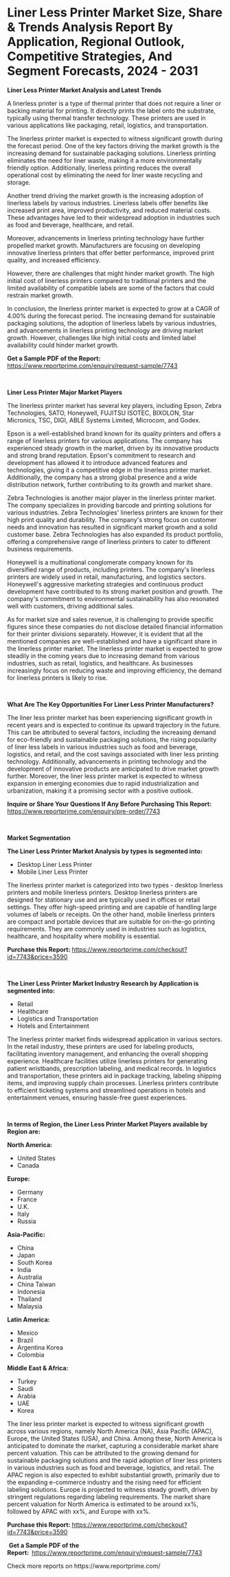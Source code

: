 <p><h1>Liner Less Printer Market Size, Share & Trends Analysis Report By Application, Regional Outlook, Competitive Strategies, And Segment Forecasts, 2024 - 2031</h1></p><p><strong>Liner Less Printer Market Analysis and Latest Trends</strong></p>
<p><p>A linerless printer is a type of thermal printer that does not require a liner or backing material for printing. It directly prints the label onto the substrate, typically using thermal transfer technology. These printers are used in various applications like packaging, retail, logistics, and transportation.</p><p>The linerless printer market is expected to witness significant growth during the forecast period. One of the key factors driving the market growth is the increasing demand for sustainable packaging solutions. Linerless printing eliminates the need for liner waste, making it a more environmentally friendly option. Additionally, linerless printing reduces the overall operational cost by eliminating the need for liner waste recycling and storage.</p><p>Another trend driving the market growth is the increasing adoption of linerless labels by various industries. Linerless labels offer benefits like increased print area, improved productivity, and reduced material costs. These advantages have led to their widespread adoption in industries such as food and beverage, healthcare, and retail.</p><p>Moreover, advancements in linerless printing technology have further propelled market growth. Manufacturers are focusing on developing innovative linerless printers that offer better performance, improved print quality, and increased efficiency.</p><p>However, there are challenges that might hinder market growth. The high initial cost of linerless printers compared to traditional printers and the limited availability of compatible labels are some of the factors that could restrain market growth.</p><p>In conclusion, the linerless printer market is expected to grow at a CAGR of 4.00% during the forecast period. The increasing demand for sustainable packaging solutions, the adoption of linerless labels by various industries, and advancements in linerless printing technology are driving market growth. However, challenges like high initial costs and limited label availability could hinder market growth.</p></p>
<p><strong>Get a Sample PDF of the Report:&nbsp;</strong> <a href="https://www.reportprime.com/enquiry/request-sample/7743">https://www.reportprime.com/enquiry/request-sample/7743</a></p>
<p>&nbsp;</p>
<p><strong>Liner Less Printer Major Market Players</strong></p>
<p><p>The linerless printer market has several key players, including Epson, Zebra Technologies, SATO, Honeywell, FUJITSU ISOTEC, BIXOLON, Star Micronics, TSC, DIGI, ABLE Systems Limited, Microcom, and Godex.</p><p>Epson is a well-established brand known for its quality printers and offers a range of linerless printers for various applications. The company has experienced steady growth in the market, driven by its innovative products and strong brand reputation. Epson's commitment to research and development has allowed it to introduce advanced features and technologies, giving it a competitive edge in the linerless printer market. Additionally, the company has a strong global presence and a wide distribution network, further contributing to its growth and market share.</p><p>Zebra Technologies is another major player in the linerless printer market. The company specializes in providing barcode and printing solutions for various industries. Zebra Technologies' linerless printers are known for their high print quality and durability. The company's strong focus on customer needs and innovation has resulted in significant market growth and a solid customer base. Zebra Technologies has also expanded its product portfolio, offering a comprehensive range of linerless printers to cater to different business requirements.</p><p>Honeywell is a multinational conglomerate company known for its diversified range of products, including printers. The company's linerless printers are widely used in retail, manufacturing, and logistics sectors. Honeywell's aggressive marketing strategies and continuous product development have contributed to its strong market position and growth. The company's commitment to environmental sustainability has also resonated well with customers, driving additional sales.</p><p>As for market size and sales revenue, it is challenging to provide specific figures since these companies do not disclose detailed financial information for their printer divisions separately. However, it is evident that all the mentioned companies are well-established and have a significant share in the linerless printer market. The linerless printer market is expected to grow steadily in the coming years due to increasing demand from various industries, such as retail, logistics, and healthcare. As businesses increasingly focus on reducing waste and improving efficiency, the demand for linerless printers is likely to rise.</p></p>
<p>&nbsp;</p>
<p><strong>What Are The Key Opportunities For Liner Less Printer Manufacturers?</strong></p>
<p><p>The liner less printer market has been experiencing significant growth in recent years and is expected to continue its upward trajectory in the future. This can be attributed to several factors, including the increasing demand for eco-friendly and sustainable packaging solutions, the rising popularity of liner less labels in various industries such as food and beverage, logistics, and retail, and the cost savings associated with liner less printing technology. Additionally, advancements in printing technology and the development of innovative products are anticipated to drive market growth further. Moreover, the liner less printer market is expected to witness expansion in emerging economies due to rapid industrialization and urbanization, making it a promising sector with a positive outlook.</p></p>
<p><strong>Inquire or Share Your Questions If Any Before Purchasing This Report:</strong> <a href="https://www.reportprime.com/enquiry/pre-order/7743">https://www.reportprime.com/enquiry/pre-order/7743</a></p>
<p>&nbsp;</p>
<p><strong>Market Segmentation</strong></p>
<p><strong>The Liner Less Printer Market Analysis by types is segmented into:</strong></p>
<p><ul><li>Desktop Liner Less Printer</li><li>Mobile Liner Less Printer</li></ul></p>
<p><p>The linerless printer market is categorized into two types - desktop linerless printers and mobile linerless printers. Desktop linerless printers are designed for stationary use and are typically used in offices or retail settings. They offer high-speed printing and are capable of handling large volumes of labels or receipts. On the other hand, mobile linerless printers are compact and portable devices that are suitable for on-the-go printing requirements. They are commonly used in industries such as logistics, healthcare, and hospitality where mobility is essential.</p></p>
<p><strong>Purchase this Report:&nbsp;</strong><a href="https://www.reportprime.com/checkout?id=7743&price=3590">https://www.reportprime.com/checkout?id=7743&price=3590</a></p>
<p>&nbsp;</p>
<p><strong>The Liner Less Printer Market Industry Research by Application is segmented into:</strong></p>
<p><ul><li>Retail</li><li>Healthcare</li><li>Logistics and Transportation</li><li>Hotels and Entertainment</li></ul></p>
<p><p>The linerless printer market finds widespread application in various sectors. In the retail industry, these printers are used for labeling products, facilitating inventory management, and enhancing the overall shopping experience. Healthcare facilities utilize linerless printers for generating patient wristbands, prescription labeling, and medical records. In logistics and transportation, these printers aid in package tracking, labeling shipping items, and improving supply chain processes. Linerless printers contribute to efficient ticketing systems and streamlined operations in hotels and entertainment venues, ensuring hassle-free guest experiences.</p></p>
<p>&nbsp;</p>
<p><strong>In terms of Region, the Liner Less Printer Market Players available by Region are:</strong></p>
<p>
    <p> <strong> North America: </strong>
        <ul>
            <li>United States</li>
            <li>Canada</li>
        </ul>
        </p> 
    <p> <strong> Europe: </strong>
        <ul>
            <li>Germany</li>
            <li>France</li>
            <li>U.K.</li>
            <li>Italy</li>
            <li>Russia</li>
        </ul>
        </p> 
    <p> <strong> Asia-Pacific: </strong>
        <ul>
            <li>China</li>
            <li>Japan</li>
            <li>South Korea</li>
            <li>India</li>
            <li>Australia</li>
            <li>China Taiwan</li>
            <li>Indonesia</li>
            <li>Thailand</li>
            <li>Malaysia</li>
        </ul>
        </p> 
    <p> <strong> Latin America: </strong>
        <ul>
            <li>Mexico</li>
            <li>Brazil</li>
            <li>Argentina Korea</li>
            <li>Colombia</li>
        </ul>
        </p> 
    <p> <strong> Middle East & Africa: </strong>
        <ul>
            <li>Turkey</li>
            <li>Saudi</li>
            <li>Arabia</li>
            <li>UAE</li>
            <li>Korea</li>
        </ul>
    </p>
    </p>
<p><p>The liner less printer market is expected to witness significant growth across various regions, namely North America (NA), Asia Pacific (APAC), Europe, the United States (USA), and China. Among these, North America is anticipated to dominate the market, capturing a considerable market share percent valuation. This can be attributed to the growing demand for sustainable packaging solutions and the rapid adoption of liner less printers in various industries such as food and beverage, logistics, and retail. The APAC region is also expected to exhibit substantial growth, primarily due to the expanding e-commerce industry and the rising need for efficient labeling solutions. Europe is projected to witness steady growth, driven by stringent regulations regarding labeling requirements. The market share percent valuation for North America is estimated to be around xx%, followed by APAC with xx%, and Europe with xx%.</p></p>
<p><strong>Purchase this Report: </strong><a href="https://www.reportprime.com/checkout?id=7743&price=3590">https://www.reportprime.com/checkout?id=7743&price=3590</a></p>
<p>&nbsp;<strong>Get a Sample PDF of the Report:&nbsp;&nbsp;</strong><a href="https://www.reportprime.com/enquiry/request-sample/7743">https://www.reportprime.com/enquiry/request-sample/7743</a></p>
<p><strong></strong></p>
<p>Check more reports on https://www.reportprime.com/</p>